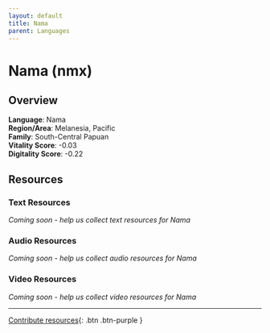 ```yaml
---
layout: default
title: Nama
parent: Languages
---
```


# Nama (nmx)

## Overview

**Language**: Nama  
**Region/Area**: Melanesia, Pacific  
**Family**: South-Central Papuan  
**Vitality Score**: -0.03  
**Digitality Score**: -0.22  

## Resources

### Text Resources
*Coming soon - help us collect text resources for Nama*

### Audio Resources
*Coming soon - help us collect audio resources for Nama*

### Video Resources
*Coming soon - help us collect video resources for Nama*

---

[Contribute resources](https://fairtrain.github.io/){: .btn .btn-purple }
